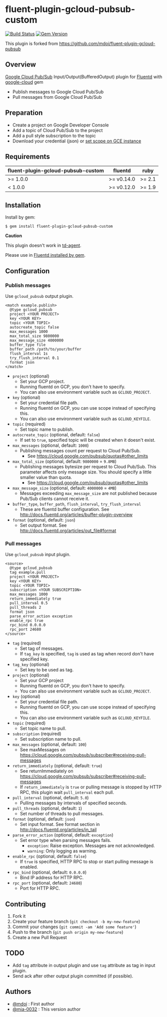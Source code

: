 # fluent-plugin-gcloud-pubsub-custom

[![Build Status](https://travis-ci.org/mia-0032/fluent-plugin-gcloud-pubsub-custom.svg?branch=master)](https://travis-ci.org/mia-0032/fluent-plugin-gcloud-pubsub-custom)
[![Gem Version](https://badge.fury.io/rb/fluent-plugin-gcloud-pubsub-custom.svg)](http://badge.fury.io/rb/fluent-plugin-gcloud-pubsub-custom)

This plugin is forked from https://github.com/mdoi/fluent-plugin-gcloud-pubsub

## Overview

[Google Cloud Pub/Sub](https://cloud.google.com/pubsub/) Input/Output(BufferedOutput) plugin for [Fluentd](http://www.fluentd.org/) with [google-cloud](https://googlecloudplatform.github.io/google-cloud-ruby/) gem

- Publish messages to Google Cloud Pub/Sub
- Pull messages from Google Cloud Pub/Sub

## Preparation

- Create a project on Google Developer Console
- Add a topic of Cloud Pub/Sub to the project
- Add a pull style subscription to the topic
- Download your credential (json) or [set scope on GCE instance](https://cloud.google.com/compute/docs/api/how-tos/authorization)

## Requirements

| fluent-plugin-gcloud-pubsub-custom | fluentd | ruby |
|------------------------|---------|------|
| >= 1.0.0 | >= v0.14.0 | >= 2.1 |
|  < 1.0.0 | >= v0.12.0 | >= 1.9 |

## Installation

Install by gem:

```shell
$ gem install fluent-plugin-gcloud-pubsub-custom
```

**Caution**

This plugin doesn't work in [td-agent](http://docs.fluentd.org/articles/install-by-rpm).

Please use in [Fluentd installed by gem](http://docs.fluentd.org/articles/install-by-gem).

## Configuration

### Publish messages

Use `gcloud_pubsub` output plugin.

```
<match example.publish>
  @type gcloud_pubsub
  project <YOUR PROJECT>
  key <YOUR KEY>
  topic <YOUR TOPIC>
  autocreate_topic false
  max_messages 1000
  max_total_size 9800000
  max_message_size 4000000
  buffer_type file
  buffer_path /path/to/your/buffer
  flush_interval 1s
  try_flush_interval 0.1
  format json
</match>
```

- `project` (optional)
  - Set your GCP project.
  - Running fluentd on GCP, you don't have to specify.
  - You can also use environment variable such as `GCLOUD_PROJECT`.
- `key` (optional)
  - Set your credential file path.
  - Running fluentd on GCP, you can use scope instead of specifying this.
  - You can also use environment variable such as `GCLOUD_KEYFILE`.
- `topic` (required)
  - Set topic name to publish.
- `autocreate_topic` (optional, default: `false`)
  - If set to `true`, specified topic will be created when it doesn't exist.
- `max_messages` (optional, default: `1000`)
  - Publishing messages count per request to Cloud Pub/Sub.
    - See https://cloud.google.com/pubsub/quotas#other_limits
- `max_total_size` (optional, default: `9800000` = `9.8MB`)
  - Publishing messages bytesize per request to Cloud Pub/Sub. This parameter affects only message size. You should specify a little smaller value than quota.
    - See https://cloud.google.com/pubsub/quotas#other_limits
- `max_message_size` (optional, default: `4000000` = `4MB`)
  - Messages exceeding `max_message_size` are not published because Pub/Sub clients cannot receive it.
- `buffer_type`, `buffer_path`, `flush_interval`, `try_flush_interval`
  - These are fluentd buffer configuration. See http://docs.fluentd.org/articles/buffer-plugin-overview
- `format` (optional, default: `json`)
  - Set output format. See http://docs.fluentd.org/articles/out_file#format

### Pull messages

Use `gcloud_pubsub` input plugin.

```
<source>
  @type gcloud_pubsub
  tag example.pull
  project <YOUR PROJECT>
  key <YOUR KEY>
  topic <YOUR TOPIC>
  subscription <YOUR SUBSCRIPTION>
  max_messages 1000
  return_immediately true
  pull_interval 0.5
  pull_threads 2
  format json
  parse_error_action exception
  enable_rpc true
  rpc_bind 0.0.0.0
  rpc_port 24680
</source>
```

- `tag` (required)
  - Set tag of messages.
  - If `tag_key` is specified, `tag` is used as tag when record don't have specified key.
- `tag_key` (optional)
  - Set key to be used as tag.
- `project` (optional)
  - Set your GCP project
  - Running fluentd on GCP, you don't have to specify.
  - You can also use environment variable such as `GCLOUD_PROJECT`.
- `key` (optional)
  - Set your credential file path.
  - Running fluentd on GCP, you can use scope instead of specifying this.
  - You can also use environment variable such as `GCLOUD_KEYFILE`.
- `topic` (required)
  - Set topic name to pull.
- `subscription` (required)
  - Set subscription name to pull.
- `max_messages` (optional, default: `100`)
  - See maxMessages on https://cloud.google.com/pubsub/subscriber#receiving-pull-messages
- `return_immediately` (optional, default: `true`)
  - See returnImmediately on https://cloud.google.com/pubsub/subscriber#receiving-pull-messages
  - If `return_immediately` is `true` or pulling message is stopped by HTTP RPC, this plugin wait `pull_interval` each pull.
- `pull_interval` (optional, default: `5.0`)
  - Pulling messages by intervals of specified seconds.
- `pull_threads` (optional, default: `1`)
  - Set number of threads to pull messages.
- `format` (optional, default: `json`)
  - Set input format. See format section in http://docs.fluentd.org/articles/in_tail
- `parse_error_action` (optional, default: `exception`)
  - Set error type when parsing messages fails.
    - `exception`: Raise exception. Messages are not acknowledged.
    - `warning`: Only logging as warning.
- `enable_rpc` (optional, default: `false`)
  - If `true` is specified, HTTP RPC to stop or start pulling message is enabled.
- `rpc_bind` (optional, default: `0.0.0.0`)
  - Bind IP address for HTTP RPC.
- `rpc_port` (optional, default: `24680`)
  - Port for HTTP RPC.

## Contributing

1. Fork it
2. Create your feature branch (`git checkout -b my-new-feature`)
3. Commit your changes (`git commit -am 'Add some feature'`)
4. Push to the branch (`git push origin my-new-feature`)
5. Create a new Pull Request

## TODO

- Add `tag` attribute in output plugin and use `tag` attribute as tag in input plugin.
- Send ack after other output plugin committed (if possible).

## Authors

- [@mdoi](https://github.com/mdoi) : First author
- [@mia-0032](https://github.com/mia-0032) : This version author
